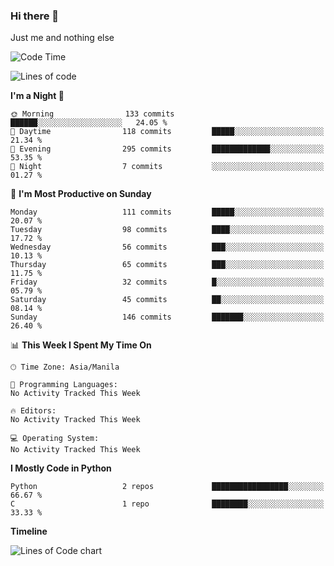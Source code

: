 ### Hi there 👋

Just me and nothing else


<!--START_SECTION:waka-->
![Code Time](http://img.shields.io/badge/Code%20Time-107%20hrs%2043%20mins-blue)

![Lines of code](https://img.shields.io/badge/From%20Hello%20World%20I%27ve%20Written-1.3%20million%20lines%20of%20code-blue)

**I'm a Night 🦉** 

```text
🌞 Morning                133 commits         ██████░░░░░░░░░░░░░░░░░░░   24.05 % 
🌆 Daytime                118 commits         █████░░░░░░░░░░░░░░░░░░░░   21.34 % 
🌃 Evening                295 commits         █████████████░░░░░░░░░░░░   53.35 % 
🌙 Night                  7 commits           ░░░░░░░░░░░░░░░░░░░░░░░░░   01.27 % 
```
📅 **I'm Most Productive on Sunday** 

```text
Monday                   111 commits         █████░░░░░░░░░░░░░░░░░░░░   20.07 % 
Tuesday                  98 commits          ████░░░░░░░░░░░░░░░░░░░░░   17.72 % 
Wednesday                56 commits          ███░░░░░░░░░░░░░░░░░░░░░░   10.13 % 
Thursday                 65 commits          ███░░░░░░░░░░░░░░░░░░░░░░   11.75 % 
Friday                   32 commits          █░░░░░░░░░░░░░░░░░░░░░░░░   05.79 % 
Saturday                 45 commits          ██░░░░░░░░░░░░░░░░░░░░░░░   08.14 % 
Sunday                   146 commits         ███████░░░░░░░░░░░░░░░░░░   26.40 % 
```


📊 **This Week I Spent My Time On** 

```text
🕑︎ Time Zone: Asia/Manila

💬 Programming Languages: 
No Activity Tracked This Week

🔥 Editors: 
No Activity Tracked This Week

💻 Operating System: 
No Activity Tracked This Week
```

**I Mostly Code in Python** 

```text
Python                   2 repos             █████████████████░░░░░░░░   66.67 % 
C                        1 repo              ████████░░░░░░░░░░░░░░░░░   33.33 % 
```



**Timeline**

![Lines of Code chart](https://raw.githubusercontent.com/mauring55/mauring55/main/assets/bar_graph.png)


<!--END_SECTION:waka-->
